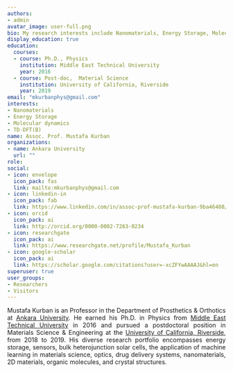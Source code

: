 ```yaml
---
authors:
- admin
avatar_image: user-full.png
bio: My research interests include Nanomaterials, Energy Storage, Molecular dynamics, TD-DFT, DFTB
display_education: true
education:
  courses:
  - course: Ph.D., Physics
    institution: Middle East Technical University
    year: 2016
  - course: Post-doc,  Material Science
    institution: University of California, Riverside
    year: 2019
email: "mkurbanphys@gmail.com"
interests:
- Nanomaterials
- Energy Storage
- Molecular dynamics
- TD-DFT(B)
name: Assoc. Prof. Mustafa Kurban
organizations:
- name: Ankara University
  url: ""
role: 
social:
- icon: envelope
  icon_pack: fas
  link: mailto:mkurbanphys@gmail.com
- icon: linkedin-in
  icon_pack: fab
  link: https://www.linkedin.com/in/assoc-prof-mustafa-kurban-9ba46480/
- icon: orcid
  icon_pack: ai
  link: http://orcid.org/0000-0002-7263-0234
- icon: researchgate
  icon_pack: ai
  link: https://www.researchgate.net/profile/Mustafa_Kurban
- icon: google-scholar
  icon_pack: ai
  link: https://scholar.google.com/citations?user=-xcZFYwAAAAJ&hl=en
superuser: true
user_groups:
- Researchers
- Visitors
---
```

<style>
body {
text-align: justify}
</style>

Mustafa Kurban is an Professor in the Department of Prosthetics & Orthotics at  [Ankara University](https://www.ankara.edu.tr/en/). He earned his Ph.D. in Physics from [Middle East Technical University](https://www.metu.edu.tr/) in 2016 and pursued a postdoctoral position in Materials Science & Engineering at the [University of California, Riverside](https://www.ucr.edu/), from 2018 to 2019. His diverse research portfolio encompasses energy storage, sensors, bulk heterojunction solar cells, the application of machine learning in materials science, optics, drug delivery systems, nanomaterials, 2D materials, organic molecules, and crystal structures.